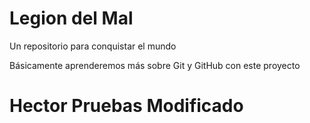 # Legion del Mal
Un repositorio para conquistar el mundo

Básicamente aprenderemos más sobre Git y GitHub con este proyecto


# Hector Pruebas Modificado